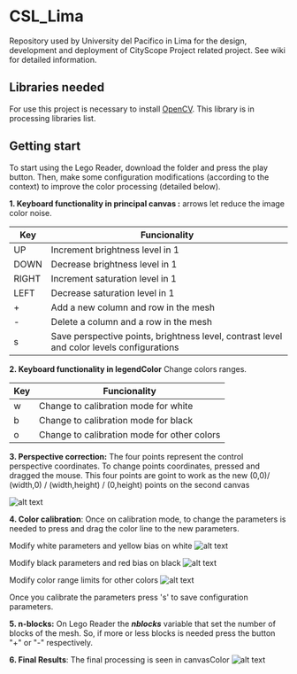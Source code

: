 # CSL_Lima

Repository used by University del Pacifico in Lima for the design, development and deployment of CityScope Project related project. See wiki for detailed information.

## **Libraries needed**
For use this project is necessary to install [OpenCV](https://github.com/atduskgreg/opencv-processing). This library is in processing libraries list.

## **Getting start**
To start using the Lego Reader, download the folder and press the play button. Then, make some configuration modifications (according to the context) to improve the color processing (detailed below).

**1. Keyboard functionality in principal canvas :** arrows let reduce the image color noise.

|      Key        |                      Funcionality                                           |
| ------------- | ----------------------------------------------------------- |
|      UP         | Increment brightness level in 1                                   |
|     DOWN    | Decrease brightness level in 1                                   |
|     RIGHT    | Increment saturation level in 1                                   |
|     LEFT      | Decrease saturation level in 1                                    |
|       +          | Add a new column and row in the mesh                    |
|       -          | Delete a column and a row in the mesh                    |
|      s            | Save perspective points, brightness level, contrast level and color levels configurations |


**2. Keyboard functionality in legendColor** Change colors ranges.

|      Key      |                      Funcionality                             |
| ------------- | ------------------------------------------------------------- |
|      w           | Change to calibration mode for white                          |
|      b           | Change to calibration mode for black                          |
|      o           | Change to calibration mode for other colors  |


**3. Perspective correction:** The four points represent the control perspective coordinates. To change points coordinates, pressed and dragged the mouse. This four points are goint to work as the new (0,0)/ (width,0) / (width,height) / (0,height) points on the second canvas

![alt text](https://github.com/javierazd1305/CSL_Lima/blob/master/LegoReader/data/img/perspective_result.png)


**4. Color calibration**: Once on calibration mode, to change the parameters is needed to press and drag the color line to the new parameters.

Modify white parameters and yellow bias on white
![alt text](https://github.com/javierazd1305/CSL_Lima/blob/master/LegoReader/data/img/white_result.png)

Modify black parameters and red bias on black
![alt text](https://github.com/javierazd1305/CSL_Lima/blob/master/LegoReader/data/img/black_result.png)

Modify color range limits for other colors
![alt text](https://github.com/javierazd1305/CSL_Lima/blob/master/LegoReader/data/img/hue_result.png)

Once you calibrate the parameters press 's' to save configuration parameters.

**5. n-blocks:** On Lego Reader the  _**nblocks**_ variable that set the number of blocks of the mesh. So, if more or less blocks is needed press the button "+" or "-" respectively.

**6. Final Results**: The final processing is seen in canvasColor
![alt text](https://github.com/javierazd1305/CSL_Lima/blob/master/LegoReader/data/img/canvasDescription.jpeg)

